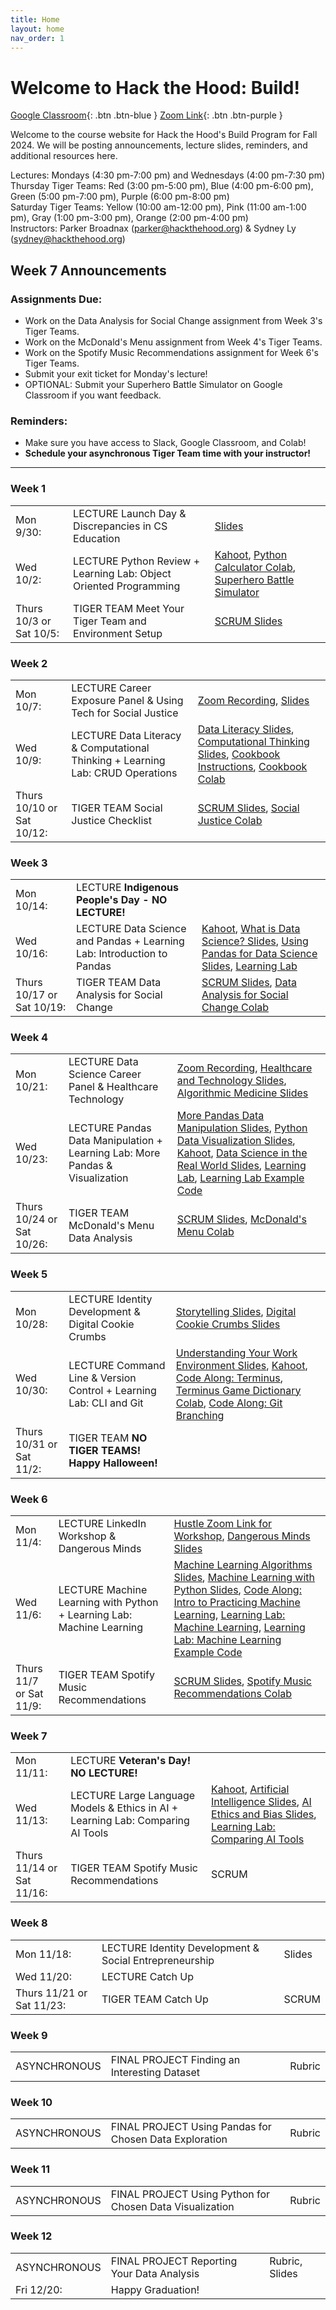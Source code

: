 ```yaml
---
title: Home
layout: home
nav_order: 1
---
```


# Welcome to Hack the Hood: Build!
[Google Classroom](https://classroom.google.com/u/2/c/NjkxNTY0MzI4Njk0){: .btn .btn-blue }
[Zoom Link](https://us06web.zoom.us/j/3435754269){: .btn .btn-purple }

Welcome to the course website for Hack the Hood's Build Program for Fall 2024. We will be posting announcements, lecture slides, reminders, and additional resources here.

Lectures: Mondays (4:30 pm-7:00 pm) and Wednesdays (4:00 pm-7:30 pm)  
Thursday Tiger Teams: Red (3:00 pm-5:00 pm), Blue (4:00 pm-6:00 pm), Green (5:00 pm-7:00 pm), Purple (6:00 pm-8:00 pm)  
Saturday Tiger Teams: Yellow (10:00 am-12:00 pm), Pink (11:00 am-1:00 pm), Gray (1:00 pm-3:00 pm), Orange (2:00 pm-4:00 pm)  
Instructors: Parker Broadnax (<a href="mailto:example@example.com">parker@hackthehood.org</a>) & Sydney Ly (<a href="mailto:example@example.com">sydney@hackthehood.org</a>)  

## Week 7 Announcements
### Assignments Due:
- Work on the Data Analysis for Social Change assignment from Week 3's Tiger Teams.
- Work on the McDonald's Menu assignment from Week 4's Tiger Teams.
- Work on the Spotify Music Recommendations assignment for Week 6's Tiger Teams.
- Submit your exit ticket for Monday's lecture!
- OPTIONAL: Submit your Superhero Battle Simulator on Google Classroom if you want feedback.
### Reminders:
- Make sure you have access to Slack, Google Classroom, and Colab!
- **Schedule your asynchronous Tiger Team time with your instructor!**

---

### Week 1
<table>
  <tr>
    <td>Mon 9/30:</td>
    <td><span class="label label-green">LECTURE</span> Launch Day & Discrepancies in CS Education </td>
    <td><a href="https://docs.google.com/presentation/d/1tC73h3vBL_O77YNScw-DJ9GWeLTu_vPek1oEoD9TozI/edit?usp=sharing">Slides</a></td>
  </tr>
  <tr>
    <td>Wed 10/2:</td>
    <td><span class="label label-green">LECTURE</span> Python Review + Learning Lab: Object Oriented Programming </td>
    <td><a href="https://create.kahoot.it/share/review-of-python-basics/5922a08b-12b3-43a4-bc6d-8f935e4c8533">Kahoot</a>, <a href="https://colab.research.google.com/drive/1-5-siN7N1miA4ZwJ8-ohUWdmjB1q0U21?usp=sharing">Python Calculator Colab</a>, <a href="https://docs.google.com/document/d/1MUAdr1Pd2fJgUEqltH1rWrsJQ6S7RsqXwUid8lmOkiM/edit?usp=sharing">Superhero Battle Simulator</a></td>
  </tr>
  <tr>
    <td>Thurs 10/3 or Sat 10/5:</td>
    <td><span class="label label-yellow">TIGER TEAM</span> Meet Your Tiger Team and Environment Setup </td>
    <td><a href="https://docs.google.com/presentation/d/1h3sxUjlMPgJzFVTq6ipNlzjYnNJy76ktXSIHjVUThi8/edit">SCRUM Slides</a></td>
  </tr>
</table>

### Week 2
<table>
  <tr>
    <td>Mon 10/7:</td>
    <td><span class="label label-green">LECTURE</span> Career Exposure Panel & Using Tech for Social Justice </td>
    <td><a href="https://drive.google.com/file/d/13GXRut967041BO4ylaTKngcxyPlpChWL/view?usp=sharing">Zoom Recording</a>, <a href="https://docs.google.com/presentation/d/11InC8XXw2JvWPFuQ22ZdbeE3ZFUNpB9EZLxt3AVGn3M/edit?usp=sharing">Slides</a></td>
  </tr>
  <tr>
    <td>Wed 10/9:</td>
    <td><span class="label label-green">LECTURE</span> Data Literacy & Computational Thinking + Learning Lab: CRUD Operations </td>
    <td><a href="https://docs.google.com/presentation/d/1PDbdWzDJ004kM1cy2zMjqfDvLrMN2-7yUaBcK_-5ThA/edit?usp=sharing">Data Literacy Slides</a>, <a href="https://docs.google.com/presentation/d/15UGx1o3D5rjj6tz-smFmHxvr2TJySQJ69ozoBMzqQUw/edit?usp=sharing">Computational Thinking Slides</a>, <a href="https://docs.google.com/document/d/1Z4YXbWi3hocjmrAhjJ3-YA__woTU3zguEcltrr_QtTs/edit?usp=sharing">Cookbook Instructions</a>, <a href="https://colab.research.google.com/drive/1amYfGYV6BDKfUtRuYwjQP8V0WVRNwEfB?usp=sharing">Cookbook Colab</a></td>
  </tr>
  <tr>
    <td>Thurs 10/10 or Sat 10/12:</td>
    <td><span class="label label-yellow">TIGER TEAM</span> Social Justice Checklist </td>
    <td><a href="https://docs.google.com/presentation/d/1h3sxUjlMPgJzFVTq6ipNlzjYnNJy76ktXSIHjVUThi8/edit">SCRUM Slides</a>, <a href="https://colab.research.google.com/drive/1nuuNJmBJ0gxs8UvZWLht_yJiyKm0_ZVn?usp=sharing">Social Justice Colab</a></td>
  </tr>
</table>

### Week 3
<table>
  <tr>
    <td>Mon 10/14:</td>
    <td><span class="label label-green">LECTURE</span> <b>Indigenous People's Day - NO LECTURE!</b> </td>
    <td></td>
  </tr>
  <tr>
    <td>Wed 10/16:</td>
    <td><span class="label label-green">LECTURE</span> Data Science and Pandas + Learning Lab: Introduction to Pandas </td>
    <td><a href="https://create.kahoot.it/share/what-do-you-know-about-ds/3d760fd6-b1c1-4a23-9706-8992736c433f">Kahoot</a>, <a href="https://docs.google.com/presentation/d/1XeyaEb2a56DUql8L8MCrDsU8mrJYmBU1DWYNkC0ODuc/edit?usp=sharing">What is Data Science? Slides</a>, <a href="https://docs.google.com/presentation/d/1AvSLUCzT73Rr25NKmXSdzoM6UeeSYc3MtRZRFXjotUM/edit?usp=sharing">Using Pandas for Data Science Slides</a>, <a href="https://colab.research.google.com/drive/16YWRdzdgoV0gF7gVf-BeHwsUMyOZkTXU?usp=sharing">Learning Lab</a></td>
  </tr>
  <tr>
    <td>Thurs 10/17 or Sat 10/19:</td>
    <td><span class="label label-yellow">TIGER TEAM</span> Data Analysis for Social Change </td>
    <td><a href="https://docs.google.com/presentation/d/1h3sxUjlMPgJzFVTq6ipNlzjYnNJy76ktXSIHjVUThi8/edit">SCRUM Slides</a>, <a href="https://colab.research.google.com/drive/1eKUh-AFT9IWGVEEvhVgrn5doH5AT1pDr?usp=sharing">Data Analysis for Social Change Colab</a></td>
  </tr>
</table>

### Week 4
<table>
  <tr>
    <td>Mon 10/21:</td>
    <td><span class="label label-green">LECTURE</span> Data Science Career Panel & Healthcare Technology </td>
    <td><a href="https://drive.google.com/file/d/1PBgxdgqjiX6eJJeOhijebCMxa6-lhkum/view?usp=sharing">Zoom Recording</a>, <a href="https://docs.google.com/presentation/d/1Ez-9kCHIBajpAtq2t_Fb6x9QBt3inBmR8psa9q8LnP8/edit?usp=sharing">Healthcare and Technology Slides</a>, <a href="https://docs.google.com/presentation/d/1CLo8ys6IcgTFlVknZGXHRIRd2rwgiH-ERVKFbp4ZG6M/edit?usp=sharing">Algorithmic Medicine Slides</a></td>
  </tr>
  <tr>
    <td>Wed 10/23:</td>
    <td><span class="label label-green">LECTURE</span> Pandas Data Manipulation + Learning Lab: More Pandas & Visualization </td>
    <td><a href="https://docs.google.com/presentation/d/17bKVZr5c_dkqsG6nqinvKnUJTX2hPt6PKK3XxkIvs1Q/edit?usp=sharing">More Pandas Data Manipulation Slides</a>, <a href="https://docs.google.com/presentation/d/1BwIkln48NMvADEcXtzn3y8rrl5Tr-DNFX90OBTVndYE/edit?usp=sharing">Python Data Visualization Slides</a>, <a href="https://create.kahoot.it/share/python-pandas/38619786-2464-4fcb-a460-cdf00e706aa2">Kahoot</a>, <a href="https://docs.google.com/presentation/d/12b6R0EOVPPr9tlj1YkSDaWEnfIfhRmgzAwAO8NrHDuc/edit?usp=sharing">Data Science in the Real World Slides</a>, <a href="https://colab.research.google.com/drive/19gv1YqrTQCmBOJcnDw0toJeC5CYsPyq2?usp=sharing">Learning Lab</a>, <a href="https://colab.research.google.com/drive/1tb1iLDHj2ydyGT43gOZ3EhWXJvbaik9C?usp=sharing">Learning Lab Example Code</a></td>
  </tr>
  <tr>
    <td>Thurs 10/24 or Sat 10/26:</td>
    <td><span class="label label-yellow">TIGER TEAM</span> McDonald's Menu Data Analysis </td>
    <td><a href="https://docs.google.com/presentation/d/1h3sxUjlMPgJzFVTq6ipNlzjYnNJy76ktXSIHjVUThi8/edit">SCRUM Slides</a>, <a href="https://drive.google.com/drive/folders/1irBnQR4apQXbF9Lt7l0fIx97baUW2zgt?usp=drive_link">McDonald's Menu Colab</a></td>
  </tr>
</table>

### Week 5
<table>
  <tr>
    <td>Mon 10/28:</td>
    <td><span class="label label-green">LECTURE</span> Identity Development & Digital Cookie Crumbs </td>
    <td><a href="https://docs.google.com/presentation/d/1dEo7nviFS9cDggaCL6iBgkhHkxA5QskC5wLMupB74SE/edit?usp=sharing">Storytelling Slides</a>, <a href="https://docs.google.com/presentation/d/10pVhezOtlNoJhyr5KB1IZhrgTjjRLZCBGvTIzyvIkJw/edit?usp=sharing">Digital Cookie Crumbs Slides</a></td>
  </tr>
  <tr>
    <td>Wed 10/30:</td>
    <td><span class="label label-green">LECTURE</span> Command Line & Version Control + Learning Lab: CLI and Git </td>
    <td><a href="https://docs.google.com/presentation/d/1kaRmEraxoPQnF_YDOXSXEnsPK69zjMFsBTioePlJrIQ/edit?usp=sharing">Understanding Your Work Environment Slides</a>, <a href="https://create.kahoot.it/share/review-of-commands-git-bash/c1718366-8b18-4a3b-a634-c666331201cc">Kahoot</a>, <a href="https://web.mit.edu/mprat/Public/web/Terminus/Web/main.html">Code Along: Terminus</a>, <a href="https://colab.research.google.com/drive/1r6ULZauwFnIL4eo_lyMxuLzywrc2CmC9?usp=sharing">Terminus Game Dictionary Colab</a>, <a href="https://learngitbranching.js.org/">Code Along: Git Branching</a></td>
  </tr>
  <tr>
    <td>Thurs 10/31 or Sat 11/2:</td>
    <td><span class="label label-yellow">TIGER TEAM</span> <b>NO TIGER TEAMS! Happy Halloween!</b> </td>
    <td></td>
  </tr>
</table>

### Week 6
<table>
  <tr>
    <td>Mon 11/4:</td>
    <td><span class="label label-green">LECTURE</span> LinkedIn Workshop & Dangerous Minds </td>
    <td><a href="https://us06web.zoom.us/j/9331115953">Hustle Zoom Link for Workshop</a>, <a href="https://docs.google.com/presentation/d/1zPTpsC2LkzP9lN7U1hn1CHOmW_KYGIgu5cV3xCm4LF0/edit?usp=sharing">Dangerous Minds Slides</a></td>
  </tr>
  <tr>
    <td>Wed 11/6:</td>
    <td><span class="label label-green">LECTURE</span> Machine Learning with Python + Learning Lab: Machine Learning </td>
    <td><a href="https://docs.google.com/presentation/d/1Z33xlca21yErkuwPhqzAdGNfBJs8Bg_46KcKhTeLtuA/edit?usp=sharing">Machine Learning Algorithms Slides</a>, <a href="https://docs.google.com/presentation/d/1j4c2qJzjfMU1tGNVyhS2pXb16O4zY7DmPGTCZxakbmw/edit?usp=sharing">Machine Learning with Python Slides</a>, <a href="https://colab.research.google.com/drive/15g6ibTIA_H_Am9bCguiZEbv12KGGQvq_?usp=sharing">Code Along: Intro to Practicing Machine Learning</a>, <a href="https://colab.research.google.com/drive/1hcc6MGEWubLdnUso_QxAR1-rjRBakfsF?usp=sharing">Learning Lab: Machine Learning</a>, <a href="https://colab.research.google.com/drive/1NpuvZhcRZItLfBm7pE9p1LrNFWCF2o45?usp=sharing">Learning Lab: Machine Learning Example Code</a></td>
  </tr>
  <tr>
    <td>Thurs 11/7 or Sat 11/9:</td>
    <td><span class="label label-yellow">TIGER TEAM</span> Spotify Music Recommendations </td>
    <td><a href="https://docs.google.com/presentation/d/1h3sxUjlMPgJzFVTq6ipNlzjYnNJy76ktXSIHjVUThi8/edit">SCRUM Slides</a>, <a href="https://colab.research.google.com/drive/1owqsDYnHzvny2xwVlACUSPS_LOf-gFUm?usp=sharing">Spotify Music Recommendations Colab</a></td>
  </tr>
</table>

### Week 7
<table>
  <tr>
    <td>Mon 11/11:</td>
    <td><span class="label label-green">LECTURE</span> <b>Veteran's Day! NO LECTURE!</b> </td>
    <td></td>
  </tr>
  <tr>
    <td>Wed 11/13:</td>
    <td><span class="label label-green">LECTURE</span> Large Language Models & Ethics in AI + Learning Lab: Comparing AI Tools </td>
    <td><a href="https://create.kahoot.it/details/33c0a7d5-9802-4310-928d-80644c684cf5">Kahoot</a>, <a href="https://docs.google.com/presentation/d/1zk5eD2lOibxaCQmugZUQK3eVRmTp4nvT8FA-F3izFRQ/edit?usp=sharing">Artificial Intelligence Slides</a>, <a href="https://docs.google.com/presentation/d/1da9kgyP9Qexyl1H4OsUpRSVey8UkbQXS-MUP5ya6FgQ/edit?usp=sharing">AI Ethics and Bias Slides</a>, <a href="https://colab.research.google.com/drive/1Kd0AuVzhumqAkNEKD3d2D4jftQIyOmLc?usp=sharing">Learning Lab: Comparing AI Tools</a></td>
  </tr>
  <tr>
    <td>Thurs 11/14 or Sat 11/16:</td>
    <td><span class="label label-yellow">TIGER TEAM</span> Spotify Music Recommendations </td>
    <td>SCRUM</td>
  </tr>
</table>

### Week 8
<table>
  <tr>
    <td>Mon 11/18:</td>
    <td><span class="label label-green">LECTURE</span> Identity Development & Social Entrepreneurship </td>
    <td>Slides</td>
  </tr>
  <tr>
    <td>Wed 11/20:</td>
    <td><span class="label label-green">LECTURE</span> Catch Up </td>
    <td></td>
  </tr>
  <tr>
    <td>Thurs 11/21 or Sat 11/23:</td>
    <td><span class="label label-yellow">TIGER TEAM</span> Catch Up </td>
    <td>SCRUM</td>
  </tr>
</table>

### Week 9
<table>
  <tr>
    <td>ASYNCHRONOUS</td>
    <td><span class="label label-red">FINAL PROJECT</span> Finding an Interesting Dataset </td>
    <td>Rubric</td>
  </tr>
</table>

### Week 10
<table>
  <tr>
    <td>ASYNCHRONOUS</td>
    <td><span class="label label-red">FINAL PROJECT</span> Using Pandas for Chosen Data Exploration </td>
    <td>Rubric</td>
  </tr>
</table>

### Week 11
<table>
  <tr>
    <td>ASYNCHRONOUS</td>
    <td><span class="label label-red">FINAL PROJECT</span> Using Python for Chosen Data Visualization </td>
    <td>Rubric</td>
  </tr>
</table>

### Week 12
<table>
  <tr>
    <td>ASYNCHRONOUS</td>
    <td><span class="label label-red">FINAL PROJECT</span> Reporting Your Data Analysis </td>
    <td>Rubric, Slides</td>
  </tr>
  <tr>
    <td>Fri 12/20:</td>
    <td> Happy Graduation! </td>
    <td></td>
  </tr>
</table>
